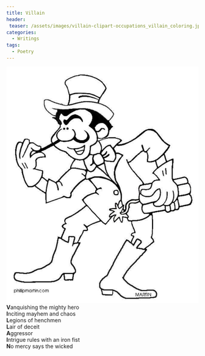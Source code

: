 ```yaml
---
title: Villain
header:
 teaser: /assets/images/villain-clipart-occupations_villain_coloring.jpg
categories:
  - Writings
tags:
  - Poetry
---
```

<img src="/assets/images/villain-clipart-occupations_villain_coloring.jpg">**V**anquishing the mighty hero  
 **I**nciting mayhem and chaos  
 **L**egions of henchmen  
 **L**air of deceit  
 **A**ggressor  
 **I**ntrigue rules with an iron fist  
 **N**o mercy says the wicked